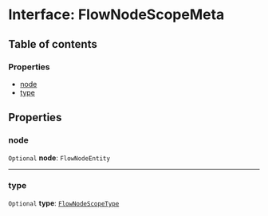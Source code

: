 # Interface: FlowNodeScopeMeta

## Table of contents

### Properties

* [node](/auto-docs/variable-plugin/interfaces/FlowNodeScopeMeta.md#node)
* [type](/auto-docs/variable-plugin/interfaces/FlowNodeScopeMeta.md#type)

## Properties

### node

`Optional` **node**: `FlowNodeEntity`

***

### type

`Optional` **type**: [`FlowNodeScopeType`](/auto-docs/variable-plugin/enums/FlowNodeScopeType.md)
